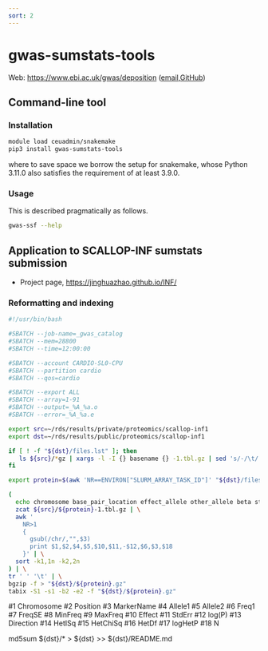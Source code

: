 ```yaml
---
sort: 2
---
```


# gwas-sumstats-tools

Web: <https://www.ebi.ac.uk/gwas/deposition> ([email](gwas-subs@ebi.ac.uk),[GitHub](https://github.com/EBISPOT/gwas-sumstats-tools))

## Command-line tool

### Installation

```bash
module load ceuadmin/snakemake
pip3 install gwas-sumstats-tools
```

where to save space we borrow the setup for snakemake, whose Python 3.11.0 also satisfies the requirement of at least 3.9.0.

### Usage

This is described pragmatically as follows.

```bash
gwas-ssf --help
```

## Application to SCALLOP-INF sumstats submission

* Project page, <https://jinghuazhao.github.io/INF/>

### Reformatting and indexing

```bash
#!/usr/bin/bash

#SBATCH --job-name=_gwas_catalog
#SBATCH --mem=28800
#SBATCH --time=12:00:00

#SBATCH --account CARDIO-SL0-CPU
#SBATCH --partition cardio
#SBATCH --qos=cardio

#SBATCH --export ALL
#SBATCH --array=1-91
#SBATCH --output=_%A_%a.o
#SBATCH --error=_%A_%a.e

export src=~/rds/results/private/proteomics/scallop-inf1
export dst=~/rds/results/public/proteomics/scallop-inf1

if [ ! -f "${dst}/files.lst" ]; then
   ls ${src}/*gz | xargs -l -I {} basename {} -1.tbl.gz | sed 's/-/\t/'| cut -f1 > ${dst}/files.lst
fi

export protein=$(awk 'NR==ENVIRON["SLURM_ARRAY_TASK_ID"]' "${dst}/files.lst")

(
  echo chromosome base_pair_location effect_allele other_allele beta standard_error effect_allele_frequency p_value variant_id n
  zcat ${src}/${protein}-1.tbl.gz | \
  awk '
    NR>1
    {
      gsub(/chr/,"",$3)
      print $1,$2,$4,$5,$10,$11,-$12,$6,$3,$18
    }' | \
  sort -k1,1n -k2,2n
) | \
tr ' ' '\t' | \
bgzip -f > "${dst}/${protein}.gz"
tabix -S1 -s1 -b2 -e2 -f "${dst}/${protein}.gz"
```

#1 Chromosome
#2 Position
#3 MarkerName
#4 Allele1
#5 Allele2
#6 Freq1
#7 FreqSE
#8 MinFreq
#9 MaxFreq
#10 Effect
#11 StdErr
#12 log(P)
#13 Direction
#14 HetISq
#15 HetChiSq
#16 HetDf
#17 logHetP
#18 N

md5sum ${dst}/* > ${dst} >> ${dst}/README.md
